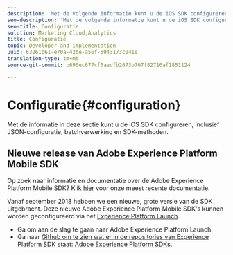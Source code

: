 ```yaml
---
description: 'Met de volgende informatie kunt u de iOS SDK configureren, inclusief JSON-configuratie, batchverwerking en SDK-methoden '
seo-description: 'Met de volgende informatie kunt u de iOS SDK configureren, inclusief JSON-configuratie, batchverwerking en SDK-methoden '
seo-title: Configuratie
solution: Marketing Cloud,Analytics
title: Configuratie
topic: Developer and implementation
uuid: 63261b61-e70a-42be-a56f-5943173c041e
translation-type: tm+mt
source-git-commit: b690ec677cf5aedfb2673b707f82716af1851124

---
```



# Configuratie{#configuration}

Met de informatie in deze sectie kunt u de iOS SDK configureren, inclusief JSON-configuratie, batchverwerking en SDK-methoden.

## Nieuwe release van Adobe Experience Platform Mobile SDK

Op zoek naar informatie en documentatie over de Adobe Experience Platform Mobile SDK? Klik [hier](https://aep-sdks.gitbook.io/docs/) voor onze meest recente documentatie.

Vanaf september 2018 hebben we een nieuwe, grote versie van de SDK uitgebracht. Deze nieuwe Adobe Experience Platform Mobile SDK&#39;s kunnen worden geconfigureerd via het [Experience Platform Launch](https://www.adobe.com/experience-platform/launch.html).

* Ga om aan de slag te gaan naar Adobe Experience Platform Launch.
* Ga naar [Github om te zien wat er in de repositories van Experience Platform SDK staat: Adobe Experience Platform SDKs](https://github.com/Adobe-Marketing-Cloud/acp-sdks).
